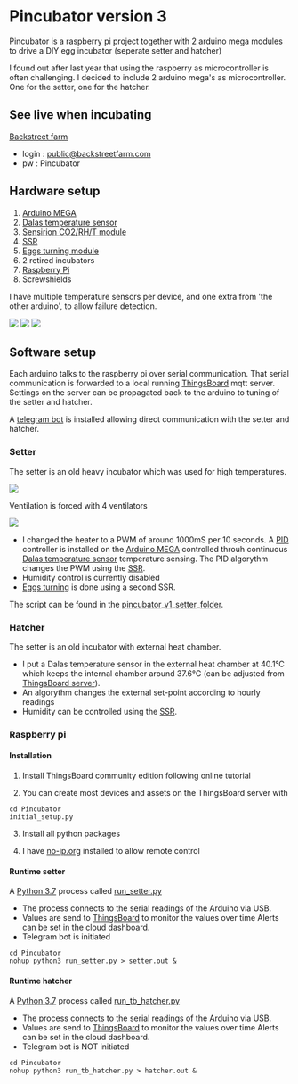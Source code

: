 # Pincubator version 3

Pincubator is a raspberry pi project together with 2 arduino mega modules to drive a DIY egg incubator (seperate setter and hatcher)

I found out after last year that using the raspberry as microcontroller is often challenging. 
I decided to include 2 arduino mega's as microcontroller. One for the setter, one for the hatcher. 

## See live when incubating

[Backstreet farm](http://backstreetfarm.ddns.net:8080/)
* login : public@backstreetfarm.com
* pw : Pincubator

## Hardware setup

1. [Arduino MEGA](https://store.arduino.cc/collections/arduino/products/arduino-mega-2560-rev3)
2. [Dalas temperature sensor](https://esphome.io/components/sensor/dallas.html)
3. [Sensirion CO2/RH/T module](https://www.sensirion.com/en/environmental-sensors/carbon-dioxide-sensors/carbon-dioxide-sensors-scd30/)
3. [SSR](https://www.bitsandparts.nl/Relais-Solid-state-relais-3-32V-40A-24-380VAC-Fotek-SSR-40-DA-p101098)
3. [Eggs turning module](https://www.wingzstore.com/automatic-egg-turning-accessory.html)
4. 2 retired incubators
5. [Raspberry Pi](https://www.raspberrypi.org/products/model-b/)
6. Screwshields

I have multiple temperature sensors per device, and one extra from 'the other arduino', to allow failure detection.

![](./Pictures/ArduinoSetter.jpg)
![](./Pictures/ArduinoHatcher.jpg)
![](./Pictures/Electronics.jpg)

## Software setup

Each arduino talks to the raspberry pi over serial communication. That serial communication is forwarded to a local 
running [ThingsBoard](www.thingsboard.com) mqtt server. Settings on the server can be propagated back to the arduino to 
tuning of the setter and hatcher.

A [telegram bot](https://github.com/python-telegram-bot/python-telegram-bot) is installed allowing direct communication with the setter and hatcher.

### Setter

The setter is an old heavy incubator which was used for high temperatures.
 
![](./Pictures/Setter1.jpg) 

Ventilation is forced with 4 ventilators

![](./Pictures/Setter3.jpg)

* I changed the heater to a PWM of around 1000mS 
per 10 seconds. A [PID](https://playground.arduino.cc/Code/PIDLibrary/) controller is installed on the [Arduino MEGA](https://store.arduino.cc/collections/arduino/products/arduino-mega-2560-rev3) 
controlled throuh continuous [Dalas temperature sensor](https://esphome.io/components/sensor/dallas.html) 
temperature sensing. The PID algorythm changes the PWM using the [SSR](https://www.bitsandparts.nl/Relais-Solid-state-relais-3-32V-40A-24-380VAC-Fotek-SSR-40-DA-p101098).
* Humidity control is currently disabled 
* [Eggs turning](https://www.wingzstore.com/automatic-egg-turning-accessory.html) is done using a second SSR.

The script can be found in the [pincubator_v1_setter_folder](./pincubator_v1_setter.ino/pincubator_v1_setter.ino.ino).

### Hatcher

The setter is an old incubator with external heat chamber. 
* I put a Dalas temperature sensor in the external heat chamber at 40.1°C which keeps the internal 
chamber around 37.6°C (can be adjusted from [ThingsBoard server](localhost)). 
* An algorythm changes the external set-point according to hourly readings
* Humidity can be controlled using the [SSR](https://www.bitsandparts.nl/Relais-Solid-state-relais-3-32V-40A-24-380VAC-Fotek-SSR-40-DA-p101098).

### Raspberry pi

#### Installation

1. Install ThingsBoard community edition following online tutorial

2. You can create most devices and assets on the ThingsBoard server with 

```
cd Pincubator
initial_setup.py
```

3. Install all python packages

4. I have [no-ip.org](https://www.noip.com/support/knowledgebase/install-ip-duc-onto-raspberry-pi/) installed to allow remote control 

#### Runtime setter

A [Python 3.7](https://docs.python.org/3/whatsnew/3.7.html) process called [run_setter.py](/run_setter.py)

* The process connects to the serial readings of the Arduino via USB.
* Values are send to [ThingsBoard](https://127.0.0.1:8080/) to monitor the values over time
  Alerts can be set in the cloud dashboard.
* Telegram bot is initiated

```
cd Pincubator
nohup python3 run_setter.py > setter.out &
```

#### Runtime hatcher

A [Python 3.7](https://docs.python.org/3/whatsnew/3.7.html) process called [run_tb_hatcher.py](/run_setter.py)

* The process connects to the serial readings of the Arduino via USB.
* Values are send to [ThingsBoard](https://127.0.0.1:8080/) to monitor the values over time
  Alerts can be set in the cloud dashboard.
* Telegram bot is NOT initiated

```
cd Pincubator
nohup python3 run_tb_hatcher.py > hatcher.out &
```

